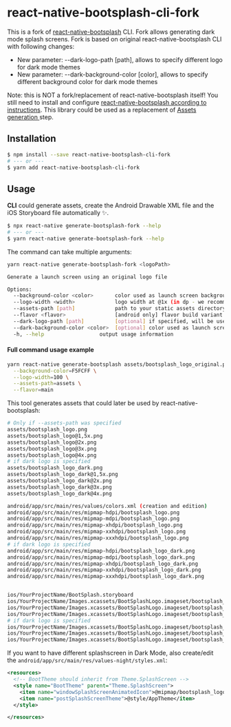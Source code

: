 # react-native-bootsplash-cli-fork

This is a fork of [react-native-bootsplash](https://github.com/zoontek/react-native-bootsplash) CLI.
Fork allows generating dark mode splash screens.
Fork is based on original react-native-bootsplash CLI with following changes:
- New parameter: --dark-logo-path [path], allows to specify different logo for dark mode themes 
- New parameter: --dark-background-color [color], allows to specify different background color for dark mode themes 

Note: this is NOT a fork/replacement of react-native-bootsplash itself! You still need to install and configure [react-native-bootsplash according to instructions](https://github.com/zoontek/react-native-bootsplash#ios-1).
This library could be used as a replacement of [Assets generation
](https://github.com/zoontek/react-native-bootsplash#assets-generation) step.

## Installation

```bash
$ npm install --save react-native-bootsplash-cli-fork
# --- or ---
$ yarn add react-native-bootsplash-cli-fork
```

## Usage

**CLI** could generate assets, create the Android Drawable XML file and the iOS Storyboard file automatically ✨.

```bash
$ npx react-native generate-bootsplash-fork --help
# --- or ---
$ yarn react-native generate-bootsplash-fork --help
```

The command can take multiple arguments:

```bash
yarn react-native generate-bootsplash-fork <logoPath>

Generate a launch screen using an original logo file

Options:
  --background-color <color>       color used as launch screen background (in hexadecimal format) (default: "#fff")
  --logo-width <width>             logo width at @1x (in dp - we recommend approximately ~100) (default: 100)
  --assets-path [path]             path to your static assets directory (useful to require the logo file in JS)
  --flavor <flavor>                [android only] flavor build variant (outputs in an android resource directory other than "main")
  --dark-logo-path [path]          [optional] if specified, will be used for splashscreen that is shown when phone is in dark mode
  --dark-background-color <color>  [optional] color used as launch screen background when phone is in dark mode (in hexadecimal format) (default: "#000"). Only used if --dark-logo-path is set!
  -h, --help                  output usage information
```

#### Full command usage example

```bash
yarn react-native generate-bootsplash assets/bootsplash_logo_original.png \
  --background-color=F5FCFF \
  --logo-width=100 \
  --assets-path=assets \
  --flavor=main
```

This tool generates assets that could later be used by react-native-bootsplash:
```bash
# Only if --assets-path was specified
assets/bootsplash_logo.png
assets/bootsplash_logo@1,5x.png
assets/bootsplash_logo@2x.png
assets/bootsplash_logo@3x.png
assets/bootsplash_logo@4x.png
# if dark logo is specified
assets/bootsplash_logo_dark.png
assets/bootsplash_logo_dark@1,5x.png
assets/bootsplash_logo_dark@2x.png
assets/bootsplash_logo_dark@3x.png
assets/bootsplash_logo_dark@4x.png

android/app/src/main/res/values/colors.xml (creation and edition)
android/app/src/main/res/mipmap-hdpi/bootsplash_logo.png
android/app/src/main/res/mipmap-mdpi/bootsplash_logo.png
android/app/src/main/res/mipmap-xhdpi/bootsplash_logo.png
android/app/src/main/res/mipmap-xxhdpi/bootsplash_logo.png
android/app/src/main/res/mipmap-xxxhdpi/bootsplash_logo.png
# if dark logo is specified
android/app/src/main/res/mipmap-hdpi/bootsplash_logo_dark.png
android/app/src/main/res/mipmap-mdpi/bootsplash_logo_dark.png
android/app/src/main/res/mipmap-xhdpi/bootsplash_logo_dark.png
android/app/src/main/res/mipmap-xxhdpi/bootsplash_logo_dark.png
android/app/src/main/res/mipmap-xxxhdpi/bootsplash_logo_dark.png


ios/YourProjectName/BootSplash.storyboard
ios/YourProjectName/Images.xcassets/BootSplashLogo.imageset/bootsplash_logo.png
ios/YourProjectName/Images.xcassets/BootSplashLogo.imageset/bootsplash_logo@2x.png
ios/YourProjectName/Images.xcassets/BootSplashLogo.imageset/bootsplash_logo@3x.png
# if dark logo is specified
ios/YourProjectName/Images.xcassets/BootSplashLogo.imageset/bootsplash_logo_dark.png
ios/YourProjectName/Images.xcassets/BootSplashLogo.imageset/bootsplash_logo_dark@2x.png
ios/YourProjectName/Images.xcassets/BootSplashLogo.imageset/bootsplash_logo_dark@3x.png
```

If you want to have different splashscreen in Dark Mode, also create/edit the `android/app/src/main/res/values-night/styles.xml`:

```xml
<resources>
  <!-- BootTheme should inherit from Theme.SplashScreen -->
  <style name="BootTheme" parent="Theme.SplashScreen">
    <item name="windowSplashScreenAnimatedIcon">@mipmap/bootsplash_logo_dark</item>
    <item name="postSplashScreenTheme">@style/AppTheme</item>
  </style>

</resources>
```
